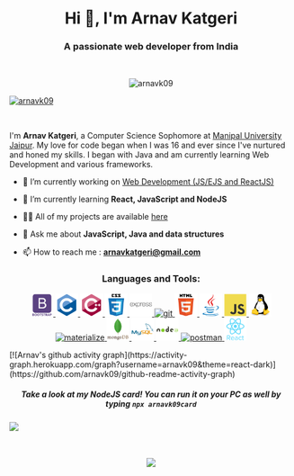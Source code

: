 <h1 align="center">Hi 👋, I'm Arnav Katgeri</h1>
<h3 align="center">A passionate web developer from India</h3>
<br>

<p align="center"> <img src="https://komarev.com/ghpvc/?username=arnavk09&label=Profile%20views&color=0e75b6&style=flat" alt="arnavk09" /> </p>


<p align="left"> <a href="https://github.com/ryo-ma/github-profile-trophy"><img src="https://github-profile-trophy.vercel.app/?username=arnavk09&theme=onedark" alt="arnavk09" /></a> </p>

<br>

I'm <b>Arnav Katgeri</b>, a Computer Science Sophomore at [Manipal University Jaipur](https://jaipur.manipal.edu). My love for code began when I was 16 and ever since I've nurtured and honed my skills. I began with Java and am currently learning Web Development and various frameworks.
<br>
- 🔭 I’m currently working on [Web Development (JS/EJS and ReactJS)](https://github.com/arnavk09/webdev)

- 🌱 I’m currently learning **React, JavaScript and NodeJS**

- 👨‍💻 All of my projects are available [here](https://github.com/arnavk09)

- 💬 Ask me about **JavaScript, Java and data structures**

- 📫 How to reach me : **arnavkatgeri@gmail.com**

<h3 align="center">Languages and Tools:</h3>
<p align="center"> <a href="https://getbootstrap.com" target="_blank"> <img src="https://raw.githubusercontent.com/devicons/devicon/master/icons/bootstrap/bootstrap-plain-wordmark.svg" alt="bootstrap" width="40" height="40"/> </a> <a href="https://www.cprogramming.com/" target="_blank"> <img src="https://raw.githubusercontent.com/devicons/devicon/master/icons/c/c-original.svg" alt="c" width="40" height="40"/> </a> <a href="https://www.w3schools.com/cpp/" target="_blank"> <img src="https://raw.githubusercontent.com/devicons/devicon/master/icons/cplusplus/cplusplus-original.svg" alt="cplusplus" width="40" height="40"/> </a> <a href="https://www.w3schools.com/css/" target="_blank"> <img src="https://raw.githubusercontent.com/devicons/devicon/master/icons/css3/css3-original-wordmark.svg" alt="css3" width="40" height="40"/> </a> <a href="https://expressjs.com" target="_blank"> <img src="https://raw.githubusercontent.com/devicons/devicon/master/icons/express/express-original-wordmark.svg" alt="express" width="40" height="40"/> </a> <a href="https://git-scm.com/" target="_blank"> <img src="https://www.vectorlogo.zone/logos/git-scm/git-scm-icon.svg" alt="git" width="40" height="40"/> </a> <a href="https://www.w3.org/html/" target="_blank"> <img src="https://raw.githubusercontent.com/devicons/devicon/master/icons/html5/html5-original-wordmark.svg" alt="html5" width="40" height="40"/> </a> <a href="https://www.java.com" target="_blank"> <img src="https://raw.githubusercontent.com/devicons/devicon/master/icons/java/java-original.svg" alt="java" width="40" height="40"/> </a> <a href="https://developer.mozilla.org/en-US/docs/Web/JavaScript" target="_blank"> <img src="https://raw.githubusercontent.com/devicons/devicon/master/icons/javascript/javascript-original.svg" alt="javascript" width="40" height="40"/> </a> <a href="https://www.linux.org/" target="_blank"> <img src="https://raw.githubusercontent.com/devicons/devicon/master/icons/linux/linux-original.svg" alt="linux" width="40" height="40"/> </a> <a href="https://materializecss.com/" target="_blank"> <img src="https://raw.githubusercontent.com/prplx/svg-logos/5585531d45d294869c4eaab4d7cf2e9c167710a9/svg/materialize.svg" alt="materialize" width="40" height="40"/> </a> <a href="https://www.mongodb.com/" target="_blank"> <img src="https://raw.githubusercontent.com/devicons/devicon/master/icons/mongodb/mongodb-original-wordmark.svg" alt="mongodb" width="40" height="40"/> </a> <a href="https://www.mysql.com/" target="_blank"> <img src="https://raw.githubusercontent.com/devicons/devicon/master/icons/mysql/mysql-original-wordmark.svg" alt="mysql" width="40" height="40"/> </a> <a href="https://nodejs.org" target="_blank"> <img src="https://raw.githubusercontent.com/devicons/devicon/master/icons/nodejs/nodejs-original-wordmark.svg" alt="nodejs" width="40" height="40"/> </a> <a href="https://postman.com" target="_blank"> <img src="https://www.vectorlogo.zone/logos/getpostman/getpostman-icon.svg" alt="postman" width="40" height="40"/> </a> <a href="https://reactjs.org/" target="_blank"> <img src="https://raw.githubusercontent.com/devicons/devicon/master/icons/react/react-original-wordmark.svg" alt="react" width="40" height="40"/> </a> </p>
[![Arnav's github activity graph](https://activity-graph.herokuapp.com/graph?username=arnavk09&theme=react-dark)](https://github.com/arnavk09/github-readme-activity-graph)

<h5 align="center">Take a look at my NodeJS card! You can run it on your PC as well by typing <code>npx arnavk09card</code></h5>
<p><img src = "https://user-images.githubusercontent.com/71816040/142431532-f7d698d6-4f7d-4cf5-9b6d-8b2a539516e6.png"></p>
<br>
<p align="center"><img src = "https://user-images.githubusercontent.com/71816040/142432556-e1be7c21-ada4-4f05-a16e-704a5957fec5.gif"></p>
